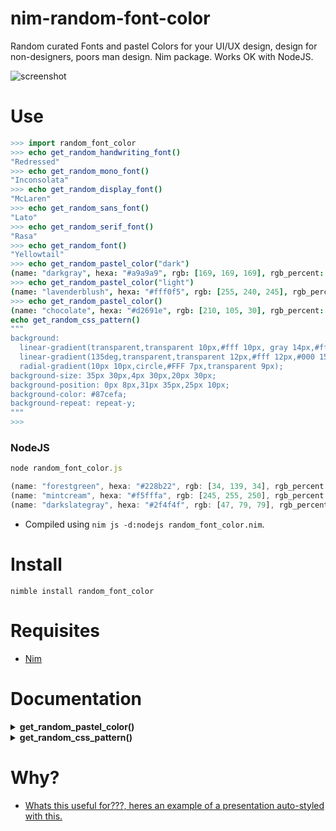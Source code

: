 # nim-random-font-color

Random curated Fonts and pastel Colors for your UI/UX design,
design for non-designers, poors man design. Nim package. Works OK with NodeJS.

![screenshot](https://source.unsplash.com/xi9d8YSLNo4/800x402 "Illustrative Photo by https://unsplash.com/@rawpixel")


# Use

```nim
>>> import random_font_color
>>> echo get_random_handwriting_font()
"Redressed"
>>> echo get_random_mono_font()
"Inconsolata"
>>> echo get_random_display_font()
"McLaren"
>>> echo get_random_sans_font()
"Lato"
>>> echo get_random_serif_font()
"Rasa"
>>> echo get_random_font()
"Yellowtail"
>>> echo get_random_pastel_color("dark")
(name: "darkgray", hexa: "#a9a9a9", rgb: [169, 169, 169], rgb_percent: [66, 66, 66])
>>> echo get_random_pastel_color("light")
(name: "lavenderblush", hexa: "#fff0f5", rgb: [255, 240, 245], rgb_percent: [100, 94, 96])
>>> echo get_random_pastel_color()
(name: "chocolate", hexa: "#d2691e", rgb: [210, 105, 30], rgb_percent: [82, 41, 11])
echo get_random_css_pattern()
"""
background:
  linear-gradient(transparent,transparent 10px,#fff 10px, gray 14px,#fff 15px,rgba(0, 0, 0, 0) 14px,rgba(0, 0, 0, 0)),
  linear-gradient(135deg,transparent,transparent 12px,#fff 12px,#000 15px, transparent 15px,transparent),
  radial-gradient(10px 10px,circle,#FFF 7px,transparent 9px);
background-size: 35px 30px,4px 30px,20px 30px;
background-position: 0px 8px,31px 35px,25px 10px;
background-color: #87cefa;
background-repeat: repeat-y;
"""
>>>
```


### NodeJS

```javascript
node random_font_color.js

(name: "forestgreen", hexa: "#228b22", rgb: [34, 139, 34], rgb_percent: [13, 54, 13])
(name: "mintcream", hexa: "#f5fffa", rgb: [245, 255, 250], rgb_percent: [96, 100, 98])
(name: "darkslategray", hexa: "#2f4f4f", rgb: [47, 79, 79], rgb_percent: [18, 30, 30])
```

- Compiled using `nim js -d:nodejs random_font_color.nim`.


# Install

```
nimble install random_font_color
```


# Requisites

- [Nim](https://nim-lang.org)


# Documentation

<details>
    <summary><b>get_random_pastel_color()</b></summary>

**Description:**
Get a random dark or light color as string, useful for CSS styling..
The proc does not accept `char` only `string`.

**Arguments:**
- `tone` A one of `"dark"` or `"light"`,
dark for dark colors and light for light colors, `string` type, optional.

**Returns:** `tuple` type.

- **All other `proc` cant take any arguments at all, just use them directly.**

</details>


<details>
    <summary><b>get_random_css_pattern()</b></summary>

**Description:**
Get a random seamless CSS3 pattern with pastel colors as string. For quick HTML styling.
This patterns have been tested on HTML/CSS with one each other,
they look pretty good on all combinations, we are not Designers,
but this is useful for quick templating and boilerplates styling.
From lea.verou.me/css3patterns and bennettfeely.com/gradients and my own.

**Arguments:** None.

**Returns:** 1 random seamless CSS3 pattern with pastel colors, `string` type.

</details>


# Why?

- [Whats this useful for???, heres an example of a presentation auto-styled with this.](http://htmlpreview.github.io/?https://github.com/juancarlospaco/microraptor/blob/master/test-presentation.html)
